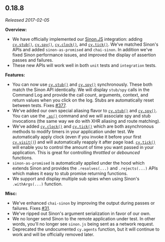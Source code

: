 ## 0.18.8

_Released 2017-02-05_

**Overview:**

- We have officially implemented our [Sinon.JS](http://sinonjs.org/)
  integration: adding [`cy.stub()`](/api/commands/stub),
  [`cy.spy()`](/api/commands/spy), [`cy.clock()`](/api/commands/clock), and
  [`cy.tick()`](/api/commands/tick). We've matched Sinon's APIs and added
  `sinon-as-promised` and `chai-sinon`. In addition we've fixed Sinon
  performance issues, and improved the display of assertion passes and failures.
- These new APIs will work well in both `unit` tests and `integration` tests.

**Features:**

- You can now use [`cy.stub()`](/api/commands/stub) and
  [`cy.spy()`](/api/commands/spy) synchronously. These both match the Sinon API
  identically. We will display `stub/spy` calls in the Command Log and provide
  the call count, arguments, context, and return values when you click on the
  log. Stubs are automatically reset between tests. Fixes
  [#377](https://github.com/cypress-io/cypress/issues/377).
- We've added our own special aliasing flavor to
  [`cy.stub()`](/api/commands/stub) and [`cy.spy()`](/api/commands/spy). You can
  use the [`.as()`](/api/commands/as) command and we will associate spy and stub
  invocations (the same way we do with XHR aliasing and route matching).
- We've added [`cy.clock()`](/api/commands/clock) and
  [`cy.tick()`](/api/commands/tick) which are both asynchronous methods to
  modify timers in your application under test. We automatically apply clock
  (even if you invoke it before your first [`cy.visit()`](/api/commands/visit))
  and will automatically reapply it after page load.
  [`cy.tick()`](/api/commands/tick) will enable you to control the amount of
  time you want passed in your application. This is great for controlling
  _throttled_ or _debounced_ functions.
- `sinon-as-promised` is automatically applied under the hood which extends
  Sinon and provides the `.resolves(...)` and `.rejects(...)` APIs which makes
  it easy to stub promise returning functions.
- We support and display multiple sub spies when using Sinon's `.withArgs(...)`
  function.

**Misc:**

- We've enhanced `chai-sinon` by improving the output during passes or failures.
  Fixes [#31](https://github.com/cypress-io/cypress/issues/31).
- We've ripped out Sinon's argument serialization in favor of our own.
- We no longer send Sinon to the remote application under test. In other words,
  you'll no longer see `sinon.js` being sent as a network request.
- Deprecated the undocumented `cy.agents` function, but it will continue to work
  and will be officially removed later.
